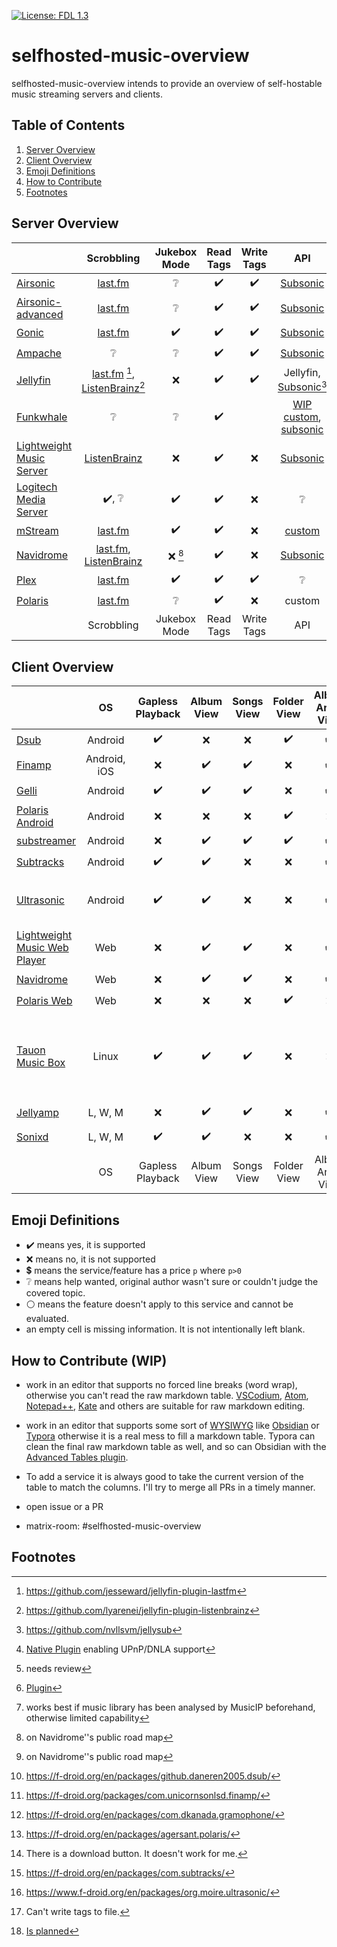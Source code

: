 [![License: FDL 1.3](https://img.shields.io/badge/License-FDL_v1.3-blue.svg)](https://www.gnu.org/licenses/fdl-1.3)

# selfhosted-music-overview

selfhosted-music-overview intends to provide an overview of self-hostable music streaming servers and clients.

## Table of Contents

1. [Server Overview](#server-overview)
2. [Client Overview](#client-overview)
3. [Emoji Definitions](#emoji-definitions)
5. [How to Contribute](#how-to-contribute)
6. [Footnotes](#footnotes)

## Server Overview

|                                                              |                          Scrobbling                          |       Jukebox Mode       |     Read Tags      |     Write Tags     |                             API                              |              Share Music               |                  Multi-User                   |            Multi-Library             |                 Smart Playlists                 |  Heart/ Favorites  |   5 Star Rating    |              Replay Gain              |     Transcode      |                 DLNA                  | Multi-Room |       Lyrics       |                 free                  |                  Demo                   |                         Source Code                          |                         License                         | Reviewed Version |                                                              |
| ------------------------------------------------------------ | :----------------------------------------------------------: | :----------------------: | :----------------: | :----------------: | :----------------------------------------------------------: | :------------------------------------: | :-------------------------------------------: | :----------------------------------: | :---------------------------------------------: | :----------------: | :----------------: | :-----------------------------------: | :----------------: | :-----------------------------------: | :--------: | :----------------: | :-----------------------------------: | :-------------------------------------: | :----------------------------------------------------------: | :-----------------------------------------------------: | :--------------: | :----------------------------------------------------------: |
| [Airsonic](https://airsonic.github.io/)                      |               [last.fm](https://www.last.fm/)                |     :grey_question:      | :heavy_check_mark: | :heavy_check_mark: |     [Subsonic](http://www.subsonic.org/pages/index.jsp)      |                                        |              :heavy_check_mark:               |          :heavy_check_mark:          |                                                 | :heavy_check_mark: |                    |                                       | :heavy_check_mark: | :heavy_check_mark::heavy_dollar_sign: |            |                    | :heavy_check_mark::heavy_dollar_sign: |                   :x:                   |            [GitHub](https://airsonic.github.io/)             |  [GPLv3](https://www.gnu.org/licenses/gpl-3.0.en.html)  |      10.6.2      |           [Airsonic](https://airsonic.github.io/)            |
| [Airsonic-advanced](https://github.com/airsonic-advanced/airsonic-advanced) |               [last.fm](https://www.last.fm/)                |     :grey_question:      | :heavy_check_mark: | :heavy_check_mark: |     [Subsonic](http://www.subsonic.org/pages/index.jsp)      |                                        |              :heavy_check_mark:               |          :heavy_check_mark:          |                                                 | :heavy_check_mark: |                    |                                       | :heavy_check_mark: |          :heavy_check_mark:           |            |                    |          :heavy_check_mark:           |                   :x:                   | [GitHub](https://github.com/airsonic-advanced/airsonic-advanced) |  [GPLv3](https://www.gnu.org/licenses/gpl-3.0.en.html)  |        11        | [Airsonic-advanced](https://github.com/airsonic-advanced/airsonic-advanced) |
| [Gonic](https://github.com/sentriz/gonic)                    |               [last.fm](https://www.last.fm/)                |    :heavy_check_mark:    | :heavy_check_mark: | :heavy_check_mark: |     [Subsonic](http://www.subsonic.org/pages/index.jsp)      |                                        |              :heavy_check_mark:               |          :heavy_check_mark:          |                                                 | :heavy_check_mark: |                    |                                       | :heavy_check_mark: |                                       |            |                    |          :heavy_check_mark:           |                   :x:                   |          [GitHub](https://github.com/sentriz/gonic)          |  [GPLv3](https://www.gnu.org/licenses/gpl-3.0.en.html)  |      0.14.0      |          [Gonic](https://github.com/sentriz/gonic)           |
| [Ampache](https://ampache.org/)                              |                       :grey_question:                        |     :grey_question:      | :heavy_check_mark: | :heavy_check_mark: |     [Subsonic](http://www.subsonic.org/pages/index.jsp)      |                                        |              :heavy_check_mark:               |                                      |               :heavy_check_mark:                | :heavy_check_mark: | :heavy_check_mark: |                                       | :heavy_check_mark: |          :heavy_check_mark:           |            |                    |          :heavy_check_mark:           |  [Demo](https://ampache.org/demo.html)  |        [GitHub](https://github.com/ampache/ampache/)         | [aGPLv3](https://www.gnu.org/licenses/agpl-3.0.en.html) |      5.1.0       |               [Ampache](https://ampache.org/)                |
| [Jellyfin](https://jellyfin.org/)                            | [last.fm](https://www.last.fm/) [^github-lastfm-jellyfin], [ListenBrainz](https://listenbrainz.org/)[^github-jellyfin-plugin-listenbrainz] |           :x:            | :heavy_check_mark: | :heavy_check_mark: | Jellyfin, [Subsonic](http://www.subsonic.org/pages/index.jsp)[^addon-jellysub] |           :heavy_check_mark:           |              :heavy_check_mark:               |          :heavy_check_mark:          |               :heavy_check_mark:                | :heavy_check_mark: |        :x:         |                  :x:                  | :heavy_check_mark: |          :heavy_check_mark:           |            |                    |          :heavy_check_mark:           |   [Demo](https://demo.jellyfin.org/)    |        [GitHub](https://github.com/jellyfin/jellyfin)        |  [GPLv2](https://www.gnu.de/documents/gpl-2.0.de.html)  |      10.7.7      |              [Jellyfin](https://jellyfin.org/)               |
| [Funkwhale](https://funkwhale.audio/)                        |                       :grey_question:                        |     :grey_question:      | :heavy_check_mark: |                    | [WIP custom](https://docs.funkwhale.audio/api.html), [subsonic](https://docs.funkwhale.audio/developers/subsonic.html) |           :heavy_check_mark:           |                                               |                                      |                                                 |                    |                    |                                       |                    |                                       |            |                    |          :heavy_check_mark:           |                   :x:                   |       [GitLab](https://dev.funkwhale.audio/funkwhale)        |                     :grey_question:                     |                  |            [Funkwhale](https://funkwhale.audio/)             |
| [Lightweight Music Server](https://github.com/epoupon/lms)   |          [ListenBrainz](https://listenbrainz.org/)           |           :x:            | :heavy_check_mark: |        :x:         |     [Subsonic](http://www.subsonic.org/pages/index.jsp)      |                  :x:                   |              :heavy_check_mark:               |                 :x:                  |               :heavy_check_mark:                | :heavy_check_mark: |        :x:         |          :heavy_check_mark:           | :heavy_check_mark: |                  :x:                  |    :x:     |        :x:         |          :heavy_check_mark:           |  [Demo](https://lms-demo.poupon.dev/)   |           [GitHub](https://github.com/epoupon/lms)           |  [GPLv3](https://www.gnu.org/licenses/gpl-3.0.en.html)  |      3.27.0      |  [Lightweight Music Server](https://github.com/epoupon/lms)  |
| [Logitech Media Server](https://www.mysqueezebox.com/download) |             :heavy_check_mark:, :grey_question:              |    :heavy_check_mark:    | :heavy_check_mark: |        :x:         |                       :grey_question:                        |  :heavy_check_mark: [^logitech-share]  | :heavy_check_mark: :grey_question: [^review1] | :heavy_check_mark: [^logitech-multi] | :heavy_check_mark: [^logitech-comment-playlist] | :heavy_check_mark: | :heavy_check_mark: |          :heavy_check_mark:           | :heavy_check_mark: |          :heavy_check_mark:           |            |                    |          :heavy_check_mark:           |                   :x:                   |       [GitHub](https://github.com/Logitech/slimserver)       |  [GPLv2](https://www.gnu.de/documents/gpl-2.0.de.html)  |       8.2        | [Logitech Media Server](https://www.mysqueezebox.com/download) |
| [mStream](https://mstream.io/)                               |               [last.fm](https://www.last.fm/)                |    :heavy_check_mark:    | :heavy_check_mark: |        :x:         |                    [custom](^mstream-api)                    |           :heavy_check_mark:           |              :heavy_check_mark:               |          :heavy_check_mark:          |                       :x:                       | :heavy_check_mark: | :heavy_check_mark: |          :heavy_check_mark:           | :heavy_check_mark: |                  :x:                  |    :x:     |        :x:         |          :heavy_check_mark:           |    [Demo](https://demo.mstream.io/)     |      [GitHub](https://github.com/IrosTheBeggar/mStream)      |  [GPLv3](https://www.gnu.org/licenses/gpl-3.0.en.html)  |      5.9.4       |                [mStream](https://mstream.io/)                |
| [Navidrome](https://github.com/navidrome/navidrome)          | [last.fm](https://www.last.fm/), [ListenBrainz](https://listenbrainz.org/) | :x: [^roadmap-navidrome] | :heavy_check_mark: |        :x:         |     [Subsonic](http://www.subsonic.org/pages/index.jsp)      |        :x: [^roadmap-navidrome]        |              :heavy_check_mark:               |                 :x:                  |               :heavy_check_mark:                | :heavy_check_mark: | :heavy_check_mark: |          :heavy_check_mark:           | :heavy_check_mark: |          :heavy_check_mark:           |            | :heavy_check_mark: |          :heavy_check_mark:           | [Demo](https://www.navidrome.org/demo/) |       [GitHub](https://github.com/navidrome/navidrome)       |  [GPLv3](https://www.gnu.org/licenses/gpl-3.0.en.html)  |      0.47.0      |     [Navidrome](https://github.com/navidrome/navidrome)      |
| [Plex](https://www.plex.tv/)                                 |               [last.fm](https://www.last.fm/)                |    :heavy_check_mark:    | :heavy_check_mark: | :heavy_check_mark: |                       :grey_question:                        | :heavy_check_mark: :heavy_dollar_sign: |              :heavy_check_mark:               |          :heavy_check_mark:          |      :heavy_check_mark::heavy_dollar_sign:      | :heavy_check_mark: | :heavy_check_mark: | :heavy_check_mark::heavy_dollar_sign: | :heavy_check_mark: |          :heavy_check_mark:           |            |                    | :heavy_check_mark::heavy_dollar_sign: | [Demo](https://app.plex.tv/desktop/#!/) |             [GitHub](https://github.com/plexinc)             |                     :grey_question:                     | :grey_question:  |                 [Plex](https://www.plex.tv/)                 |
| [Polaris](https://github.com/agersant/polaris)               |               [last.fm](https://www.last.fm/)                |     :grey_question:      | :heavy_check_mark: |        :x:         |                            custom                            |            :grey_question:             |              :heavy_check_mark:               |          :heavy_check_mark:          |               :heavy_check_mark:                | :heavy_check_mark: |                    |                                       |                    |                                       |            |                    |          :heavy_check_mark:           |                   :x:                   |        [GitHub](https://github.com/agersant/polaris)         |             [MIT](https://mit-license.org/)             |      0.13.5      |        [Polaris](https://github.com/agersant/polaris)        |
|                                                              |                          Scrobbling                          |       Jukebox Mode       |     Read Tags      |     Write Tags     |                             API                              |              Share Music               |                  Multi-User                   |            Multi-Library             |                 Smart Playlists                 |  Heart/ Favorites  |   5 Star Rating    |              Replay Gain              |     Transcode      |                 DLNA                  | Multi-Room |       Lyrics       |                 free                  |                  Demo                   |                         Source Code                          |                         License                         | Reviewed Version |                                                              |

[^github-mstream]: https://github.com/IrosTheBeggar/mStream
[^github-mpd]: https://github.com/MusicPlayerDaemon/MPD
[^github-mopidy]: https://github.com/mopidy
[^github-koel]: https://github.com/koel/koel
[^github-ampache]: https://github.com/ampache/ampache/
[^github-plex]: https://github.com/plexinc
[^github-emby]: https://github.com/MediaBrowser/Emby
[^github-jellyfin]: https://github.com/jellyfin/jellyfin
[^github-navidrome]: https://github.com/navidrome/navidrome
[^github-airsonic]: https://airsonic.github.io/
[^github-subsonic]: https://github.com/subsonic
[^gitlab-funkwhale]: https://dev.funkwhale.audio/funkwhale
[^github-lms]: https://github.com/epoupon/lms

[^website-emby]: https://emby.media/
[^website-mpd]: http://www.musicpd.org/
[^website-funkwhale]: https://funkwhale.audio/
[^website-mstream]: https://mstream.io/
[^website-ampache]: https://ampache.org/
[^website-mopidy]: https://docs.mopidy.com/
[^website-koel]: https://koel.dev/
[^website-musicpd]: https://www.musicpd.org/
[^website-serviio]: https://www.serviio.org/
[^website-squeezebox]: https://www.mysqueezebox.com/download
[^website-jellyfin]: https://jellyfin.org

[^logitech-share]: [Native Plugin](https://github.com/Logitech/slimserver/tree/public/8.3/Slim/Plugin/UPnP) enabling UPnP/DNLA support
[^review1]: needs review
[^logitech-multi]: [Plugin](https://wiki.slimdevices.com/index.php/Multi_Library_plugin.html)
[^logitech-comment-playlist]: works best if music library has been analysed by MusicIP beforehand, otherwise limited capability
[^github-logitech]: https://github.com/Logitech/slimserver
[^github-lastfm-jellyfin]: https://github.com/jesseward/jellyfin-plugin-lastfm
[^roadmap-navidrome]: on Navidrome''s public road map
[^mstream-api]: https://github.com/IrosTheBeggar/mStream/blob/master/docs/API.md
[^addon-jellysub]: https://github.com/nvllsvm/jellysub
[^github-jellyfin-plugin-listenbrainz]: https://github.com/lyarenei/jellyfin-plugin-listenbrainz



## Client Overview

|                                                              |      OS      |  Gapless Playback  |     Album View     |     Songs View     |    Folder View     | Album Artist View  |    Artist View     |     Genre View     |    Decade View     |     Year View      |  Playlist Support  |  Most Played Song  | Most Played Album  | Recently Played Song | Recently Played Album | Recently Added Song | Recently Added Album | Frequently Played Album |     Offline Mode     |              Download Music               |      Podcasts      |           Scrobbling            |              Musicbrainz               |   Similar Songs    |  Artist Top Songs  |    Shuffle Play    |    Random Album    | Favorites / Starred |     Bookmarks      |      5 Stars       |  Search function   | Chromecast Support |  Android Auto   |     Dark Mode      |     Themeable      |    Open Source     |        free        | Smart Recommendations |   Video Support    |   Internet Radio   |       Lyrics       |     Crossfade      |                             API                              |                 f-droid                 |                     Source Code                     |                        License                        | Reviewed Version |                                                              |
| ------------------------------------------------------------ | :----------: | :----------------: | :----------------: | :----------------: | :----------------: | :----------------: | :----------------: | :----------------: | :----------------: | :----------------: | :----------------: | :----------------: | :----------------: | :------------------: | :-------------------: | :-----------------: | :------------------: | :---------------------: | :------------------: | :---------------------------------------: | :----------------: | :-----------------------------: | :------------------------------------: | :----------------: | :----------------: | :----------------: | :----------------: | :-----------------: | :----------------: | :----------------: | :----------------: | :----------------: | :-------------: | :----------------: | :----------------: | :----------------: | :----------------: | :-------------------: | :----------------: | :----------------: | :----------------: | :----------------: | :----------------------------------------------------------: | :-------------------------------------: | :-------------------------------------------------: | :---------------------------------------------------: | :--------------: | :----------------------------------------------------------: |
| [Dsub](https://github.com/daneren2005/Subsonic)              |   Android    | :heavy_check_mark: |        :x:         |        :x:         | :heavy_check_mark: | :heavy_check_mark: |        :x:         | :heavy_check_mark: | :heavy_check_mark: |        :x:         | :heavy_check_mark: |        :x:         |        :x:         |         :x:          |          :x:          | :heavy_check_mark:  |         :x:          |           :x:           |  :heavy_check_mark:  |            :heavy_check_mark:             | :heavy_check_mark: |               :x:               |                  :x:                   |        :x:         |        :x:         | :heavy_check_mark: |        :x:         | :heavy_check_mark:  |        :x:         | :heavy_check_mark: |        :x:         | :heavy_check_mark: | :grey_question: |        :x:         |        :x:         | :heavy_check_mark: | :heavy_check_mark: |          :x:          | :heavy_check_mark: | :heavy_check_mark: | :heavy_check_mark: |        :x:         |     [Subsonic](http://www.subsonic.org/pages/index.jsp)      |    :heavy_check_mark: [^fdroid-dsub]    |  [GitHub](https://github.com/daneren2005/Subsonic)  | [GPLv3](https://www.gnu.org/licenses/gpl-3.0.en.html) |      5.5.2       |       [Dsub](https://github.com/daneren2005/Subsonic)        |
| [Finamp](https://github.com/UnicornsOnLSD/finamp)            | Android, iOS |        :x:         | :heavy_check_mark: | :heavy_check_mark: |        :x:         | :heavy_check_mark: |        :x:         | :heavy_check_mark: |        :x:         |        :x:         | :heavy_check_mark: |        :x:         |        :x:         |         :x:          |          :x:          |         :x:         |         :x:          |           :x:           |  :heavy_check_mark:  |            :heavy_check_mark:             |        :x:         |               :x:               |                  :x:                   |        :x:         |        :x:         | :heavy_check_mark: |        :x:         |         :x:         |        :x:         |        :x:         | :heavy_check_mark: |        :x:         |       :x:       | :heavy_check_mark: |        :x:         | :heavy_check_mark: | :heavy_check_mark: |          :x:          |        :x:         |        :x:         |        :x:         |        :x:         |                           Jellyfin                           |   :heavy_check_mark: [^fdroid-finamp]   |  [Github](https://github.com/UnicornsOnLSD/finamp)  |   [MPL 2.0](https://www.mozilla.org/en-US/MPL/2.0/)   |      0.5.1       |      [Finamp](https://github.com/UnicornsOnLSD/finamp)       |
| [Gelli](https://github.com/dkanada/gelli)                    |   Android    | :heavy_check_mark: | :heavy_check_mark: | :heavy_check_mark: |        :x:         | :heavy_check_mark: |        :x:         | :heavy_check_mark: |        :x:         |        :x:         | :heavy_check_mark: |        :x:         |        :x:         |         :x:          |          :x:          | :heavy_check_mark:  |  :heavy_check_mark:  |           :x:           |         :x:          |                    :x:                    |        :x:         |       :heavy_check_mark:        |                  :x:                   | :heavy_check_mark: |        :x:         | :heavy_check_mark: | :heavy_check_mark: | :heavy_check_mark:  |        :x:         |        :x:         | :heavy_check_mark: |        :x:         |       :x:       | :heavy_check_mark: |        :x:         | :heavy_check_mark: | :heavy_check_mark: |    :grey_question:    |        :x:         |        :x:         |        :x:         |        :x:         |                           Jellyfin                           |   :heavy_check_mark: [^fdroid-gelii]    |     [GitHub](https://github.com/dkanada/gelli)      | [GPLv3](https://www.gnu.org/licenses/gpl-3.0.en.html) |      1.3.2       |          [Gelli](https://github.com/dkanada/gelli)           |
| [Polaris Android](https://github.com/agersant/polaris)       |   Android    |        :x:         |        :x:         |        :x:         | :heavy_check_mark: |        :x:         |  :grey_question:   |        :x:         |        :x:         |        :x:         | :heavy_check_mark: |        :x:         |        :x:         |         :x:          |          :x:          |         :x:         |  :heavy_check_mark:  |           :x:           |  :heavy_check_mark:  |                    :x:                    |        :x:         | [last.fm](https://www.last.fm/) |                  :x:                   |        :x:         |        :x:         | :heavy_check_mark: |        :x:         |         :x:         |        :x:         |        :x:         | :heavy_check_mark: |        :x:         | :grey_question: | :heavy_check_mark: | :heavy_check_mark: | :heavy_check_mark: | :heavy_check_mark: |          :x:          |        :x:         |        :x:         |        :x:         |        :x:         |                            custom                            |  :heavy_check_mark: [^fdroid-polaris]   |    [GitHub](https://github.com/agersant/polaris)    |            [MIT](https://mit-license.org/)            |      0.13.5      |    [Polaris Android](https://github.com/agersant/polaris)    |
| [substreamer](https://substreamerapp.com/)                   |   Android    |        :x:         | :heavy_check_mark: | :heavy_check_mark: | :heavy_check_mark: | :heavy_check_mark: |        :x:         | :heavy_check_mark: | :heavy_check_mark: |        :x:         | :heavy_check_mark: |        :x:         |        :x:         |         :x:          |          :x:          |         :x:         |         :x:          |           :x:           |  :heavy_check_mark:  |            :heavy_check_mark:             | :heavy_check_mark: |       :heavy_check_mark:        |                  :x:                   | :heavy_check_mark: | :heavy_check_mark: | :heavy_check_mark: |        :x:         | :heavy_check_mark:  | :heavy_check_mark: |        :x:         | :heavy_check_mark: | :heavy_check_mark: | :grey_question: | :heavy_check_mark: |        :x:         |        :x:         | :heavy_check_mark: |  :heavy_check_mark:   |        :x:         |        :x:         |        :x:         |        :x:         |     [Subsonic](http://www.subsonic.org/pages/index.jsp)      |                   :x:                   |                         :x:                         |                    :grey_question:                    |      0.5.1       |          [substreamer](https://substreamerapp.com/)          |
| [Subtracks](https://github.com/austinried/subtracks)         |   Android    | :heavy_check_mark: | :heavy_check_mark: |        :x:         |        :x:         | :heavy_check_mark: |        :x:         |        :x:         |        :x:         |        :x:         | :heavy_check_mark: |        :x:         |        :x:         |         :x:          |  :heavy_check_mark:   |         :x:         |         :x:          |   :heavy_check_mark:    |         :x:          | :grey_question:[^help-subtracks-download] |        :x:         |       :heavy_check_mark:        |                  :x:                   |        :x:         |        :x:         | :heavy_check_mark: | :heavy_check_mark: | :heavy_check_mark:  |        :x:         |        :x:         | :heavy_check_mark: |        :x:         |       :x:       |   :white_circle:   |        :x:         | :heavy_check_mark: | :heavy_check_mark: |          :x:          |        :x:         |        :x:         |        :x:         |        :x:         |     [Subsonic](http://www.subsonic.org/pages/index.jsp)      | :heavy_check_mark: [^fdroid-subtracks]  |  [GitHub](https://github.com/austinried/subtracks)  | [GPLv3](https://www.gnu.org/licenses/gpl-3.0.en.html) |      1.0.1       |     [Subtracks](https://github.com/austinried/subtracks)     |
| [Ultrasonic](https://www.f-droid.org/en/packages/org.moire.ultrasonic/) |   Android    | :heavy_check_mark: | :heavy_check_mark: |        :x:         |        :x:         | :heavy_check_mark: |        :x:         |        :x:         |        :x:         | :heavy_check_mark: | :heavy_check_mark: |        :x:         | :heavy_check_mark: |         :x:          |  :heavy_check_mark:   |         :x:         |  :heavy_check_mark:  |           :x:           |         :x:          |            :heavy_check_mark:             | :heavy_check_mark: |       :heavy_check_mark:        |                  :x:                   |        :x:         |        :x:         | :heavy_check_mark: | :heavy_check_mark: | :heavy_check_mark:  |        :x:         | :heavy_check_mark: | :heavy_check_mark: |        :x:         |       :x:       | :heavy_check_mark: |        :x:         | :heavy_check_mark: | :heavy_check_mark: |          :x:          | :heavy_check_mark: |        :x:         | :heavy_check_mark: |        :x:         | [Subsonic](http://www.subsonic.org/pages/index.jsp), [Airsonic](https://github.com/airsonic/airsonic), [Supysonic](https://github.com/spl0k/supysonic), [Ampache](https://ampache.org/) | :heavy_check_mark: [^fdroid-ultrasonic] | [GitHub](https://github.com/ultrasonic/ultrasonic)  | [GPLv3](https://www.gnu.org/licenses/gpl-3.0.en.html) |      2.23.1      | [Ultrasonic](https://www.f-droid.org/en/packages/org.moire.ultrasonic/) |
| [Lightweight Music Web Player](https://github.com/epoupon/lms) |     Web      |        :x:         | :heavy_check_mark: | :heavy_check_mark: |        :x:         | :heavy_check_mark: | :heavy_check_mark: | :heavy_check_mark: |        :x:         |        :x:         |        :x:         | :heavy_check_mark: | :heavy_check_mark: |  :heavy_check_mark:  |  :heavy_check_mark:   | :heavy_check_mark:  |  :heavy_check_mark:  |   :heavy_check_mark:    |         :x:          |            :heavy_check_mark:             |        :x:         |       :heavy_check_mark:        |           :heavy_check_mark:           | :heavy_check_mark: |        :x:         | :heavy_check_mark: | :heavy_check_mark: | :heavy_check_mark:  |        :x:         |        :x:         | :heavy_check_mark: |        :x:         | :white_circle:  | :heavy_check_mark: |        :x:         | :heavy_check_mark: | :heavy_check_mark: |  :heavy_check_mark:   |        :x:         |        :x:         |        :x:         |        :x:         |                         proprietary                          |             :white_circle:              |      [GitHub](https://github.com/epoupon/lms)       | [GPLv3](https://www.gnu.org/licenses/gpl-3.0.en.html) |      3.27.0      | [Lightweight Music Web Player](https://github.com/epoupon/lms) |
| [Navidrome](https://github.com/navidrome/navidrome)          |     Web      |        :x:         | :heavy_check_mark: | :heavy_check_mark: |        :x:         | :heavy_check_mark: |  :grey_question:   | :heavy_check_mark: |        :x:         | :heavy_check_mark: | :heavy_check_mark: | :heavy_check_mark: | :heavy_check_mark: |  :heavy_check_mark:  |  :heavy_check_mark:   | :heavy_check_mark:  |  :heavy_check_mark:  |           :x:           |         :x:          |            :heavy_check_mark:             |        :x:         |       :heavy_check_mark:        | :heavy_check_mark:[^cannot-write-tags] |        :x:         |        :x:         | :heavy_check_mark: | :heavy_check_mark: | :heavy_check_mark:  |        :x:         | :heavy_check_mark: | :heavy_check_mark: |        :x:         | :white_circle:  | :heavy_check_mark: | :heavy_check_mark: | :heavy_check_mark: | :heavy_check_mark: |          :x:          |        :x:         |        :x:         |        :x:         |        :x:         |     [Subsonic](http://www.subsonic.org/pages/index.jsp)      |             :white_circle:              |       [GitHub](https://github.com/navidrome)        | [GPLv3](https://www.gnu.org/licenses/gpl-3.0.en.html) |      0.47.0      |     [Navidrome](https://github.com/navidrome/navidrome)      |
| [Polaris Web](https://github.com/agersant/polaris)           |     Web      |        :x:         |        :x:         |        :x:         | :heavy_check_mark: |        :x:         |  :grey_question:   |        :x:         |        :x:         |        :x:         | :heavy_check_mark: |        :x:         |        :x:         |         :x:          |          :x:          |         :x:         |  :heavy_check_mark:  |           :x:           |         :x:          |                    :x:                    |        :x:         |       :heavy_check_mark:        |                  :x:                   |        :x:         |        :x:         | :heavy_check_mark: |        :x:         |         :x:         |        :x:         |        :x:         | :heavy_check_mark: |        :x:         | :white_circle:  | :heavy_check_mark: | :heavy_check_mark: | :heavy_check_mark: | :heavy_check_mark: |          :x:          |        :x:         |        :x:         |        :x:         |        :x:         |                            custom                            |             :white_circle:              |    [GitHub](https://github.com/agersant/polaris)    |            [MIT](https://mit-license.org/)            |      0.13.5      |      [Polaris Web](https://github.com/agersant/polaris)      |
| [Tauon Music Box](https://github.com/Taiko2k/TauonMusicBox)  |    Linux     | :heavy_check_mark: | :heavy_check_mark: | :heavy_check_mark: |        :x:         |        :x:         |  :grey_question:   |        :x:         |        :x:         |        :x:         | :heavy_check_mark: | :heavy_check_mark: |        :x:         |         :x:          |          :x:          |         :x:         |         :x:          |           :x:           |         :x:          |                    :x:                    |        :x:         |       :heavy_check_mark:        |                  :x:                   |        :x:         |        :x:         | :heavy_check_mark: |        :x:         | :heavy_check_mark:  |        :x:         | :heavy_check_mark: | :heavy_check_mark: |        :x:         | :white_circle:  | :heavy_check_mark: | :heavy_check_mark: | :heavy_check_mark: | :heavy_check_mark: |          :x:          |        :x:         |        :x:         | :heavy_check_mark: |        :x:         |   Airsonic, Jellyfin, Plex, Subsonic, Koel, Emby, Spotify    |             :white_circle:              | [Github](https://github.com/Taiko2k/TauonMusicBox/) | [GPLv3](https://www.gnu.org/licenses/gpl-3.0.en.html) |      7.0.1       | [Tauon Music Box](https://github.com/Taiko2k/TauonMusicBox)  |
| [Jellyamp](https://github.com/m0ngr31/jellyamp)              |   L, W, M    |        :x:         | :heavy_check_mark: | :heavy_check_mark: |        :x:         | :heavy_check_mark: |        :x:         | :heavy_check_mark: |        :x:         |        :x:         | :heavy_check_mark: |        :x:         |        :x:         |         :x:          |          :x:          |         :x:         |         :x:          |           :x:           |         :x:          |                    :x:                    |        :x:         |               :x:               |                  :x:                   | :heavy_check_mark: |        :x:         | :heavy_check_mark: |        :x:         | :heavy_check_mark:  |        :x:         |        :x:         | :heavy_check_mark: |        :x:         | :white_circle:  |        :x:         |        :x:         | :heavy_check_mark: | :heavy_check_mark: |  :heavy_check_mark:   |        :x:         |        :x:         |        :x:         |        :x:         |                           Jellyfin                           |             :white_circle:              |    [Github](https://github.com/m0ngr31/jellyamp)    |            [MIT](https://mit-license.org/)            |      1.1.1       |       [Jellyamp](https://github.com/m0ngr31/jellyamp)        |
| [Sonixd](https://github.com/jeffvli/sonixd)                  |   L, W, M    | :heavy_check_mark: | :heavy_check_mark: |        :x:         |        :x:         | :heavy_check_mark: |  :grey_question:   | :heavy_check_mark: |        :x:         |        :x:         | :heavy_check_mark: |        :x:         | :heavy_check_mark: |         :x:          |  :heavy_check_mark:   |         :x:         |  :heavy_check_mark:  |           :x:           | :x:[^sonixd-offline] |            :heavy_check_mark:             |        :x:         |               :x:               |                  :x:                   |        :x:         |        :x:         | :heavy_check_mark: | :heavy_check_mark: | :heavy_check_mark:  |  :grey_question:   |        :x:         | :heavy_check_mark: |        :x:         | :white_circle:  | :heavy_check_mark: | :heavy_check_mark: | :heavy_check_mark: | :heavy_check_mark: |          :x:          |        :x:         |        :x:         | :heavy_check_mark: | :heavy_check_mark: | Jellyfin, [Subsonic](http://www.subsonic.org/pages/index.jsp) |             :white_circle:              |     [Github](https://github.com/jeffvli/sonixd)     | [GPLv3](https://www.gnu.org/licenses/gpl-3.0.en.html) |      0.8.5       |         [Sonixd](https://github.com/jeffvli/sonixd)          |
|                                                              |      OS      |  Gapless Playback  |     Album View     |     Songs View     |    Folder View     | Album Artist View  |    Artist View     |     Genre View     |    Decade View     |     Year View      |  Playlist Support  |  Most Played Song  | Most Played Album  | Recently Played Song | Recently Played Album | Recently Added Song | Recently Added Album | Frequently Played Album |     Offline Mode     |              Download Music               |      Podcasts      |           Scrobbling            |              Musicbrainz               |   Similar Songs    |  Artist Top Songs  |    Shuffle Play    |    Random Album    | Favorites / Starred |     Bookmarks      |      5 Stars       |  Search function   | Chromecast Support |  Android Auto   |     Dark Mode      |     Themeable      |    Open Source     |        free        | Smart Recommendations |   Video Support    |   Internet Radio   |       Lyrics       |     Crossfade      |                             API                              |                 f-droid                 |                     Source Code                     |                        License                        | Reviewed Version |                                                              |

[^fdroid-gelii]: https://f-droid.org/en/packages/com.dkanada.gramophone/
[^github-gelli]: https://github.com/dkanada/gelli
[^fdroid-finamp]: https://f-droid.org/packages/com.unicornsonlsd.finamp/
[^github-finamp]: https://github.com/UnicornsOnLSD/finamp
[^fdroid-ultrasonic]: https://www.f-droid.org/en/packages/org.moire.ultrasonic/
[^github-finamp]: https://github.com/UnicornsOnLSD/finamp

[^github-ultrasonic]: https://github.com/ultrasonic
[^gplay-substreamer]: https://play.google.com/store/apps/details?id=com.ghenry22.substream2&hl=en&gl=US
[^gitlab-funkwhale]: https://dev.funkwhale.audio/funkwhale/funkwhale-android
[^fdroid-subtracks]: https://f-droid.org/en/packages/com.subtracks/
[^fdroid-polaris]: https://f-droid.org/en/packages/agersant.polaris/
[^github-subtracks]: https://github.com/austinried/subtracks
[^fdroid-dsub]: https://f-droid.org/en/packages/github.daneren2005.dsub/
[^github-dsub]: https://github.com/daneren2005/Subsonic
[^fdroid-audinaut]: https://f-droid.org/en/packages/net.nullsum.audinaut/
[^github-audinaut]: https://github.com/nvllsvm/Audinaut
[^fdroid-subsonic]: https://f-droid.org/en/packages/net.sourceforge.subsonic.androidapp/
[^sourceforge-subsonic]: https://sourceforge.net/projects/subsonic/
[^github-navidrome]: https://github.com/navidrome

[^help-subtracks-download]: There is a download button. It doesn't work for me.
[^website-subsonic]: http://www.subsonic.org/pages/index.jsp
[^website-funkwhale]: https://funkwhale.audio/
[^fdroid-funkwhale]: https://f-droid.org/en/packages/audio.funkwhale.ffa/

[^github-stretto]: https://github.com/benkaiser/stretto
[^website-subfire]: https://subfireplayer.net/
[^github-subplayer]: https://github.com/peguerosdc/subplayer

[^cannot-write-tags]: Can't write tags to file.

[^github-strawberry]: https://github.com/strawberrymusicplayer/strawberry
[^github-amperfy]: https://github.com/BLeeEZ/amperfy
[^github-isub]: https://github.com/einsteinx2/iSubMusicStreamer
[^github-stretto]: https://github.com/benkaiser/stretto
[^sonixd-offline]: [Is planned](https://github.com/jeffvli/sonixd/issues/10)



## Emoji Definitions

- :heavy_check_mark: means yes, it is supported
- :x: means no, it is not supported
- :heavy_dollar_sign: means the service/feature has a price `p` where `p>0`
- :grey_question: means help wanted, original author wasn't sure or couldn't judge the covered topic.
- :white_circle: means the feature doesn't apply to this service and cannot be evaluated.
- an empty cell is missing information. It is not intentionally left blank.

## How to Contribute (WIP)

- work in an editor that supports no forced line breaks (word wrap), otherwise you can't read the raw markdown table. [VSCodium](https://vscodium.com/), [Atom](https://atom.io/), [Notepad++](https://notepad-plus-plus.org/), [Kate](https://kate-editor.org/) and others are suitable for raw markdown editing.

- work in an editor that supports some sort of [WYSIWYG](https://en.wikipedia.org/wiki/WYSIWYG) like [Obsidian](https://obsidian.md/) or [Typora](https://typora.io/)  otherwise it is a real mess to fill a markdown table. Typora can clean the final raw markdown table as well, and so can Obsidian with the [Advanced Tables plugin](https://github.com/tgrosinger/advanced-tables-obsidian).

- To add a service it is always good to take the current version of the table to match the columns. I'll try to merge all PRs in a timely manner.

- open issue or a PR

- matrix-room: #selfhosted-music-overview

## Footnotes
